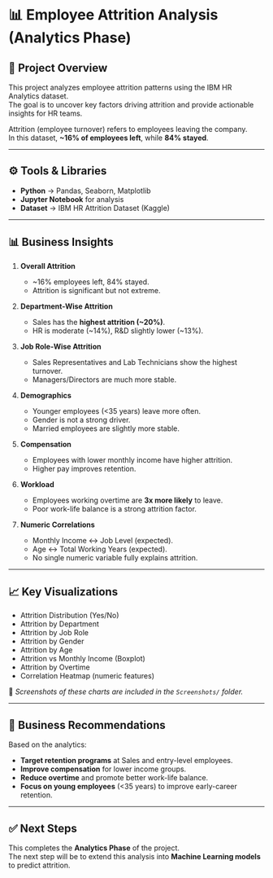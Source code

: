 # 📊 Employee Attrition Analysis (Analytics Phase)

## 📌 Project Overview
This project analyzes employee attrition patterns using the IBM HR Analytics dataset.  
The goal is to uncover key factors driving attrition and provide actionable insights for HR teams.  

Attrition (employee turnover) refers to employees leaving the company.  
In this dataset, **~16% of employees left**, while **84% stayed**.

---

## ⚙️ Tools & Libraries
- **Python** → Pandas, Seaborn, Matplotlib
- **Jupyter Notebook** for analysis
- **Dataset** → IBM HR Attrition Dataset (Kaggle)

---

## 📊 Business Insights

1. **Overall Attrition**
   - ~16% employees left, 84% stayed.  
   - Attrition is significant but not extreme.

2. **Department-Wise Attrition**
   - Sales has the **highest attrition (~20%)**.  
   - HR is moderate (~14%), R&D slightly lower (~13%).

3. **Job Role-Wise Attrition**
   - Sales Representatives and Lab Technicians show the highest turnover.  
   - Managers/Directors are much more stable.

4. **Demographics**
   - Younger employees (<35 years) leave more often.  
   - Gender is not a strong driver.  
   - Married employees are slightly more stable.

5. **Compensation**
   - Employees with lower monthly income have higher attrition.  
   - Higher pay improves retention.

6. **Workload**
   - Employees working overtime are **3x more likely** to leave.  
   - Poor work-life balance is a strong attrition factor.

7. **Numeric Correlations**
   - Monthly Income ↔ Job Level (expected).  
   - Age ↔ Total Working Years (expected).  
   - No single numeric variable fully explains attrition.

---

## 📈 Key Visualizations
- Attrition Distribution (Yes/No)
- Attrition by Department
- Attrition by Job Role
- Attrition by Gender
- Attrition by Age
- Attrition vs Monthly Income (Boxplot)
- Attrition by Overtime
- Correlation Heatmap (numeric features)

📌 *Screenshots of these charts are included in the `Screenshots/` folder.*

---

## 📝 Business Recommendations
Based on the analytics:
- **Target retention programs** at Sales and entry-level employees.  
- **Improve compensation** for lower income groups.  
- **Reduce overtime** and promote better work-life balance.  
- **Focus on young employees** (<35 years) to improve early-career retention.

---

## ✅ Next Steps
This completes the **Analytics Phase** of the project.  
The next step will be to extend this analysis into **Machine Learning models** to predict attrition.

